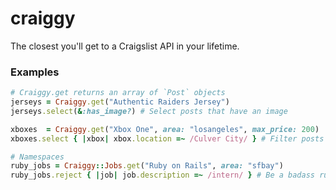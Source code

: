 # craiggy
The closest you'll get to a Craigslist API in your lifetime.

### Examples
```ruby
# Craiggy.get returns an array of `Post` objects
jerseys = Craiggy.get("Authentic Raiders Jersey")
jerseys.select(&:has_image?) # Select posts that have an image

xboxes  = Craiggy.get("Xbox One", area: "losangeles", max_price: 200)
xboxes.select { |xbox| xbox.location =~ /Culver City/ } # Filter posts by location

# Namespaces
ruby_jobs = Craiggy::Jobs.get("Ruby on Rails", area: "sfbay")
ruby_jobs.reject { |job| job.description =~ /intern/ } # Be a badass rubyist
```
